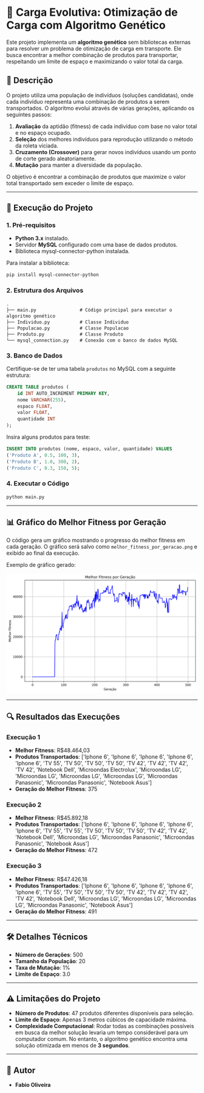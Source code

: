 # 🧬 Carga Evolutiva: Otimização de Carga com Algoritmo Genético

Este projeto implementa um **algoritmo genético** sem bibliotecas externas para resolver um problema de otimização de carga em transporte. Ele busca encontrar a melhor combinação de produtos para transportar, respeitando um limite de espaço e maximizando o valor total da carga.

## 📌 Descrição

O projeto utiliza uma população de indivíduos (soluções candidatas), onde cada indivíduo representa uma combinação de produtos a serem transportados. O algoritmo evolui através de várias gerações, aplicando os seguintes passos:

1. **Avaliação** da aptidão (fitness) de cada indivíduo com base no valor total e no espaço ocupado.
2. **Seleção** dos melhores indivíduos para reprodução utilizando o método da roleta viciada.
3. **Cruzamento (Crossover)** para gerar novos indivíduos usando um ponto de corte gerado aleatoriamente.
4. **Mutação** para manter a diversidade da população.

O objetivo é encontrar a combinação de produtos que maximize o valor total transportado sem exceder o limite de espaço.

---

## 🚀 Execução do Projeto

### **1. Pré-requisitos**

- **Python 3.x** instalado.
- Servidor **MySQL** configurado com uma base de dados produtos.
- Biblioteca mysql-connector-python instalada.

Para instalar a biblioteca:

```bash
pip install mysql-connector-python
```

### **2. Estrutura dos Arquivos**

```
.
├── main.py                # Código principal para executar o algoritmo genético
├── Individuo.py           # Classe Individuo
├── Populacao.py           # Classe Populacao
├── Produto.py             # Classe Produto
└── mysql_connection.py    # Conexão com o banco de dados MySQL
```

### **3. Banco de Dados**

Certifique-se de ter uma tabela `produtos` no MySQL com a seguinte estrutura:

```sql
CREATE TABLE produtos (
    id INT AUTO_INCREMENT PRIMARY KEY,
    nome VARCHAR(255),
    espaco FLOAT,
    valor FLOAT,
    quantidade INT
);
```

Insira alguns produtos para teste:

```sql
INSERT INTO produtos (nome, espaco, valor, quantidade) VALUES 
('Produto A', 0.5, 100, 3),
('Produto B', 1.0, 300, 2),
('Produto C', 0.3, 150, 5);
```

### **4. Executar o Código**

```bash
python main.py
```

---

## 📊 Gráfico do Melhor Fitness por Geração

O código gera um gráfico mostrando o progresso do melhor fitness em cada geração. O gráfico será salvo como `melhor_fitness_por_geracao.png` e exibido ao final da execução.

Exemplo de gráfico gerado:

![Melhor Fitness por Geração](melhor_fitness_por_geracao.png)

---

## 🔍 Resultados das Execuções

### **Execução 1**

- **Melhor Fitness**: R$48.464,03
- **Produtos Transportados**: ['Iphone 6', 'Iphone 6', 'Iphone 6', 'Iphone 6', 'Iphone 6', 'TV 55', 'TV 50', 'TV 50', 'TV 50', 'TV 42', 'TV 42', 'TV 42', 'TV 42', 'Notebook Dell', 'Microondas Electrolux', 'Microondas LG', 'Microondas LG', 'Microondas LG', 'Microondas LG', 'Microondas Panasonic', 'Microondas Panasonic', 'Notebook Asus']
- **Geração do Melhor Fitness**: 375

### **Execução 2**

- **Melhor Fitness**: R$45.892,18
- **Produtos Transportados**: ['Iphone 6', 'Iphone 6', 'Iphone 6', 'Iphone 6', 'Iphone 6', 'TV 55', 'TV 55', 'TV 50', 'TV 50', 'TV 50', 'TV 42', 'TV 42', 'Notebook Dell', 'Microondas LG', 'Microondas Panasonic', 'Microondas Panasonic', 'Notebook Asus']
- **Geração do Melhor Fitness**: 472

### **Execução 3**

- **Melhor Fitness**: R$47.426,18
- **Produtos Transportados**: ['Iphone 6', 'Iphone 6', 'Iphone 6', 'Iphone 6', 'Iphone 6', 'TV 55', 'TV 50', 'TV 50', 'TV 50', 'TV 42', 'TV 42', 'TV 42', 'TV 42', 'Notebook Dell', 'Microondas LG', 'Microondas LG', 'Microondas LG', 'Microondas Panasonic', 'Notebook Asus']
- **Geração do Melhor Fitness**: 491

---

## 🛠️ Detalhes Técnicos

- **Número de Gerações**: 500
- **Tamanho da População**: 20
- **Taxa de Mutação**: 1%
- **Limite de Espaço**: 3.0

---

## ⚠️ Limitações do Projeto

- **Número de Produtos**: 47 produtos diferentes disponíveis para seleção.
- **Limite de Espaço**: Apenas 3 metros cúbicos de capacidade máxima.
- **Complexidade Computacional**: Rodar todas as combinações possíveis em busca da melhor solução levaria um tempo considerável para um computador comum. No entanto, o algoritmo genético encontra uma solução otimizada em menos de **3 segundos**.

---

## 📝 Autor

- **Fabio Oliveira**

